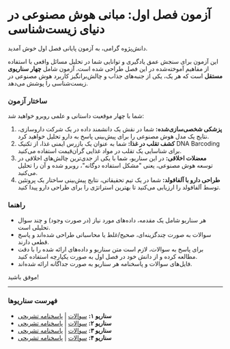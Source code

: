 # آزمون فصل اول: مبانی هوش مصنوعی در دنیای زیست‌شناسی

دانش‌پژوه گرامی، به آزمون پایانی فصل اول خوش آمدید.

این آزمون برای سنجش عمق یادگیری و توانایی شما در تحلیل مسائل واقعی با استفاده از مفاهیم آموخته‌شده در این فصل طراحی شده است. آزمون شامل **چهار سناریوی مستقل** است که هر یک، یکی از جنبه‌های جذاب و چالش‌برانگیز کاربرد هوش مصنوعی در زیست‌شناسی را پوشش می‌دهد.

### ساختار آزمون

شما با چهار موقعیت داستانی و علمی روبرو خواهید شد:

1.  **پزشکی شخصی‌سازی‌شده:** شما در نقش یک دانشمند داده در یک شرکت داروسازی، نتایج یک مدل هوش مصنوعی را برای پیش‌بینی پاسخ به دارو تحلیل خواهید کرد.
2.  **کشف تقلب در غذا:** شما به عنوان یک بازرس ایمنی غذا، از تکنیک DNA Barcoding برای شناسایی یک تقلب در مواد غذایی گران‌قیمت استفاده می‌کنید.
3.  **معضلات اخلاقی:** در این سناریو، شما با یکی از جدی‌ترین چالش‌های اخلاقی در توسعه هوش مصنوعی، یعنی "مشکل استفاده دوگانه"، روبرو شده و آن را تحلیل می‌کنید.
4.  **طراحی دارو با آلفافولد:** شما در یک تیم تحقیقاتی، نتایج پیش‌بینی ساختار یک پروتئین توسط آلفافولد را ارزیابی می‌کنید تا بهترین استراتژی را برای طراحی دارو پیدا کنید.

### راهنما

- هر سناریو شامل یک مقدمه، داده‌های مورد نیاز (در صورت وجود) و چند سوال تحلیلی است.
- سوالات به صورت چندگزینه‌ای، صحیح/غلط یا محاسباتی طراحی شده‌اند و پاسخ قطعی دارند.
- برای پاسخ به سوالات، لازم است متن سناریو و داده‌های ارائه شده را با دقت مطالعه کرده و از دانش خود در فصل اول به صورت یکپارچه استفاده کنید.
- فایل‌های سوالات و پاسخنامه هر سناریو به صورت جداگانه ارائه شده‌اند.

موفق باشید!

---

### فهرست سناریوها

- **سناریو ۱:** [سوالات](./scenario-01-questions.md) | [پاسخنامه تشریحی](./scenario-01-answers.md)
- **سناریو ۲:** [سوالات](./scenario-02-questions.md) | [پاسخنامه تشریحی](./scenario-02-answers.md)
- **سناریو ۳:** [سوالات](./scenario-03-questions.md) | [پاسخنامه تشریحی](./scenario-03-answers.md)
- **سناریو ۴:** [سوالات](./scenario-04-questions.md) | [پاسخنامه تشریحی](./scenario-04-answers.md)
